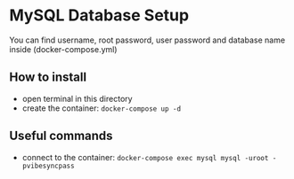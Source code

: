 # MySQL Database Setup
You can find username, root password, user password and database name inside (docker-compose.yml)

## How to install
- open terminal in this directory
- create the container:
```docker-compose up -d```

## Useful commands
- connect to the container:
```docker-compose exec mysql mysql -uroot -pvibesyncpass```
